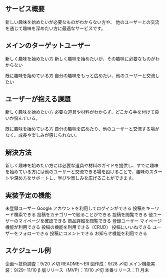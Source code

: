 ## サービス概要

新しい趣味を始めたいが必要なものがわからない方や、
他のユーザーとの交流を通じて趣味を深めたい方に最適なサービスです。

## メインのターゲットユーザー

新しく趣味を始めたい方
新しく趣味を始めたいが、その趣味に必要なものがわからない

既に趣味を始めている方
自分の趣味をもっと広めたい、他のユーザーと交流したい

## ユーザーが抱える課題

新しく趣味を始めたい方
必要な道具や材料がわからず、どこから手を付けて良いか悩んでいる。

既に趣味を始めている方
自分の趣味を広めたり、他のユーザーと交流する場がなく、成長や楽しみが感じられない。

## 解決方法

新しく趣味を始めたい方には必要な道具や材料のガイドを提供し、すでに趣味を始めている方には他のユーザーと交流できる場を設けることで、趣味のスタートや深め方をサポートし、学びや楽しみを広げることができます。

## 実装予定の機能

未登録ユーザー
Google アカウントを利用してログインができる
投稿をキーワード検索できる
投稿をカテゴリーで絞ることができる
投稿を閲覧できる
他ユーザーのマイページを確認できる
商品詳細を閲覧できる
登録ユーザー
マイページ機能が利用できる
投稿の機能を利用できる（CRUD）
投稿にいいねできる
ユーザーをフォローできる
投稿にコメントできる
お知らせ機能を利用できる

## スケジュール例

企画〜技術調査：9/20 〆切
README〜ER 図作成：9/28 〆切
メイン機能実装：9/29- 11/10
β 版リリース（MVP）：11/10 〆切
本番リリース：11 月末
